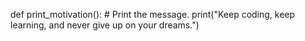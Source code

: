 def print_motivation():
    # Print the message.
    print("Keep coding, keep learning, and never give up on your dreams.")
